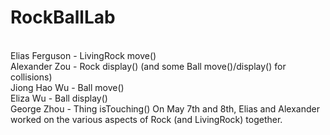 # RockBallLab
<br>
Elias Ferguson - LivingRock move()
<br>
Alexander Zou - Rock display() (and some Ball move()/display() for collisions)
<br>
Jiong Hao Wu - Ball move()
<br>
Eliza Wu - Ball display()
<br>
George Zhou - Thing isTouching()
On May 7th and 8th, Elias and Alexander worked on the various aspects of Rock (and LivingRock) together.
